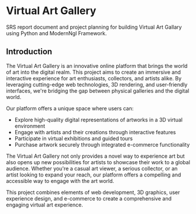 # Virtual Art Gallery
SRS report document and project planning for building Virtual Art Gallary using Python and ModernNgl Framework.
## Introduction

The Virtual Art Gallery is an innovative online platform that brings the world of art into the digital realm. This project aims to create an immersive and interactive experience for art enthusiasts, collectors, and artists alike. By leveraging cutting-edge web technologies, 3D rendering, and user-friendly interfaces, we're bridging the gap between physical galleries and the digital world.

Our platform offers a unique space where users can:
- Explore high-quality digital representations of artworks in a 3D virtual environment
- Engage with artists and their creations through interactive features
- Participate in virtual exhibitions and guided tours
- Purchase artwork securely through integrated e-commerce functionality

The Virtual Art Gallery not only provides a novel way to experience art but also opens up new possibilities for artists to showcase their work to a global audience. Whether you're a casual art viewer, a serious collector, or an artist looking to expand your reach, our platform offers a compelling and accessible way to engage with the art world.

This project combines elements of web development, 3D graphics, user experience design, and e-commerce to create a comprehensive and engaging virtual art experience.

